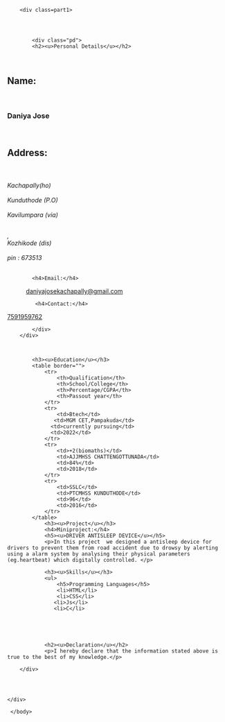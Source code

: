 <!DOCTYPE html>
<html lang="en">
<head>
    <meta charset="UTF-8">
    <meta http-equiv="X-UA-Compatible" content="IE=edge">
    <meta name="viewport" content="width=device-width, initial-scale=1.0">
    <title>Document</title>
    <link rel="stylesheet" href="biodata.css">
</head>
<body style="background-color:powderpink;">
    <div class="main-body">

        <div class=part1>
        				

 

            <div class="pd">
            <h2><u>Personal Details</u></h2>
            
    <h2>Name:</h2>
            <h3>Daniya Jose</h3>
        
            <h2>Address:</h2>
            <h6>Kachapally(ho) <br>
               <br> Kunduthode (P.O)<br>
               <br> Kavilumpara (via)<br>
 
                         
                         ,<br> Kozhikode (dis)<br>
                        <br> pin : 673513
            </h6>

            <h4>Email:</h4>
            <a href="mailto: daniyajosekachapally@gmail.com.com">daniyajosekachapally@gmail.com</a>
             
             <h4>Contact:</h4>
             
             
<a href="tel:7591959762">7591959762</a>
            

            </div>
        </div>    
        
       

            <h3><u>Education</u></h3>
            <table border="">
                <tr>
                    <th>Qualification</th>
                    <th>School/College</th>
                    <th>Percentage/CGPA</th>
                    <th>Passout year</th>
                </tr>
                <tr>
                    <td>Btech</td>
                   <td>MGM CET,Pampakuda</td>
                  <td>currently pursuing</td>
                  <td>2022</td>
                </tr>
                <tr>
                    <td>+2(biomaths)</td>
                    <td>AJJMHSS CHATTENGOTTUNADA</td>
                    <td>84%</td>
                    <td>2018</td>
                </tr>
                <tr>
                    <td>SSLC</td>
                    <td>PTCMHSS KUNDUTHODE</td>
                    <td>96</td>
                    <td>2016</td>
                </tr>
            </table>
                <h3><u>Project</u></h3>
                <h4>Miniproject:</h4>
                <h5><u>DRIVER ANTISLEEP DEVICE</u></h5>
                <p>In this project  we designed a antisleep device for drivers to prevent them from road accident due to drowsy by alerting using a alarm system by analysing their physical parameters (eg.heartbeat) which digitally controlled. </p>

                <h3><u>Skills</u></h3>
                <ul>
                    <h5>Programming Languages</h5>
                    <li>HTML</li>
                    <li>CSS</li>
                   <li>Js</li>
                   <li>C</li>
                    
                 
               
               

                <h2><u>Declaration</u></h2>
                <p>I hereby declare that the information stated above is true to the best of my knowledge.</p>
          
        </div>
        

        

    </div>
    
     </body>
 </html>


